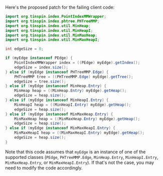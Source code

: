 Here's the proposed patch for the failing client code:
```java
import org.tinspin.index.PointIndexMMWrapper;
import org.tinspin.index.phtree.PHTreeMMP;
import org.tinspin.index.util.MinHeap;
import org.tinspin.index.util.MinHeapI;
import org.tinspin.index.util.MinMaxHeap;
import org.tinspin.index.util.MinMaxHeapI;

int edgeSize = 0;

if (myEdge instanceof PEdge) {
    PointIndexMMWrapper index = ((PEdge) myEdge).getIndex();
    edgeSize = index.size();
} else if (myEdge instanceof PHTreeMMP.Edge) {
    PHTreeMMP tree = ((PHTreeMMP.Edge) myEdge).getTree();
    edgeSize = tree.size();
} else if (myEdge instanceof MinHeap.Entry) {
    MinHeap heap = ((MinHeap.Entry) myEdge).getHeap();
    edgeSize = heap.size();
} else if (myEdge instanceof MinHeapI.Entry) {
    MinHeapI heap = ((MinHeapI.Entry) myEdge).getHeap();
    edgeSize = heap.size();
} else if (myEdge instanceof MinMaxHeap.Entry) {
    MinMaxHeap heap = ((MinMaxHeap.Entry) myEdge).getHeap();
    edgeSize = heap.size();
} else if (myEdge instanceof MinMaxHeapI.Entry) {
    MinMaxHeapI heap = ((MinMaxHeapI.Entry) myEdge).getHeap();
    edgeSize = heap.size();
}
```
Note that this code assumes that `myEdge` is an instance of one of the supported classes (`PEdge`, `PHTreeMMP.Edge`, `MinHeap.Entry`, `MinHeapI.Entry`, `MinMaxHeap.Entry`, or `MinMaxHeapI.Entry`). If that's not the case, you may need to modify the code accordingly.